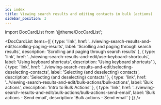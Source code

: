 ```yaml
---
id: index
title: Viewing search results and editing contacts in bulk (actions)
sidebar_position: 3
---
```


import DocCardList from '@theme/DocCardList';

<DocCardList items={[
  {
    type: 'link',
    href: '../viewing-search-results-and-edit/scrolling-paging-results',
    label: 'Scrolling and paging through search results',
    description: 'Scrolling and paging through search results'
  },
  {
    type: 'link',
    href: '../viewing-search-results-and-edit/use-keyboard-shortcuts',
    label: 'Using keyboard shortcuts',
    description: 'Using keyboard shortcuts'
  },
  {
    type: 'link',
    href: '../viewing-search-results-and-edit/selecting-deselecting-contacts',
    label: 'Selecting (and deselecting) contacts',
    description: 'Selecting (and deselecting) contacts'
  },
  {
    type: 'link',
    href: '../viewing-search-results-and-edit/bulk-actions/bulk-actions',
    label: 'Bulk actions',
    description: 'Intro to Bulk Actions'
  },
  {
    type: 'link',
    href: '../viewing-search-results-and-edit/bulk-actions/bulk-actions-send-email',
    label: 'Bulk actions - Send email',
    description: 'Bulk actions - Send email'
  }
]} />
